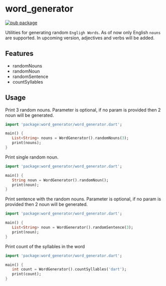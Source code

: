 <!--
This README describes the package. If you publish this package to pub.dev,
this README's contents appear on the landing page for your package.

For information about how to write a good package README, see the guide for
[writing package pages](https://dart.dev/guides/libraries/writing-package-pages).

For general information about developing packages, see the Dart guide for
[creating packages](https://dart.dev/guides/libraries/create-library-packages)
and the Flutter guide for
[developing packages and plugins](https://flutter.dev/developing-packages).
-->

# word_generator

[![pub package](https://img.shields.io/pub/v/random_words.svg)](https://pub.dartlang.org/packages/random_words)

Utilities for generating random `Engligh Words`. As of now only English `nouns` are supported. In upcoming version, adjectives and verbs will be added.

## Features

- randomNouns
- randomNoun
- randomSentence
- countSyllables

## Usage

Print 3 random nouns. Parameter is optional, if no param is provided then 2 noun will be generated.

```dart
import 'package:word_generator/word_generator.dart';

main() {
   List<String> nouns = WordGenerator().randomNouns(3);
   print(nouns);
}
```

Print single random noun.

```dart
import 'package:word_generator/word_generator.dart';

main() {
   String noun = WordGenerator().randomNoun();
   print(noun);
}
```

Print sentence with the random nouns. Parameter is optional, if no param is provided then 2 noun will be generated.

```dart
import 'package:word_generator/word_generator.dart';

main() {
   List<String> noun = WordGenerator().randomSentence(3);
   print(noun);
}
```

Print count of the syllables in the word

```dart
import 'package:word_generator/word_generator.dart';

main() {
   int count = WordGenerator().countSyllables('dart');
   print(count);
}
```
